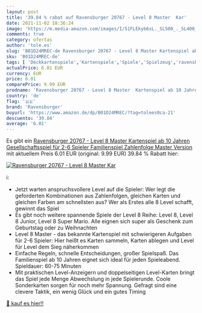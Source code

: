 ```yaml
---
layout: post
title: '39.84 % rabat auf Ravensburger 20767 - Level 8 Master  Kar'
date: 2021-11-02 18:36:24
image: 'https://m.media-amazon.com/images/I/51FLEkyb6sL._SL500_._SL400_.jpg'
comments: true
category: ofertas
author: 'tole.es'
slug: 'B01D24MREC-de Ravensburger 20767 - Level 8 Master Kartenspiel ab 10...'
sku: 'B01D24MREC-de'
tags: [ 'Deckkartenspiele','Kartenspiele','Spiele','Spielzeug','ravensburger', ]
actualPrice: 6.01 EUR
currency: EUR
price: 6.01
comparePrice: 9.99 EUR
prodname: 'Ravensburger 20767 - Level 8 Master  Kartenspiel ab 10 Jahren  Gesellschaftsspiel für 2-6 Spieler  Familienspiel  Zahlenfolge  Master Version'
country: 'de'
flag: '🇩🇪'
brand: 'Ravensburger'
buyurl: 'https://www.amazon.de/dp/B01D24MREC/?tag=tolees0ca-21'
descuento: '39.84'
average: '6.01'
---
```


Es gibt ein [Ravensburger 20767 - Level 8 Master  Kartenspiel ab 10 Jahren  Gesellschaftsspiel für 2-6 Spieler  Familienspiel  Zahlenfolge  Master Version](https://www.amazon.de/dp/B01D24MREC/?tag=tolees0ca-21) mit aktuellem Preis 6.01 EUR (original: 9.99 EUR) 39.84 % Rabatt hier:

[![Ravensburger 20767 - Level 8 Master  Kar](https://m.media-amazon.com/images/I/51FLEkyb6sL._SL500_._SL400_.jpg)](https://www.amazon.de/dp/B01D24MREC/?tag=tolees0ca-21)

ℹ️:

- Jetzt warten anspruchsvollere Level auf die Spieler: Wer legt die geforderten Kombinationen aus Zahlenfolgen, gleichen Karten und gleichen Farben am schnellsten aus? Wer als Erstes alle 8 Level schafft, gewinnt das Spiel
- Es gibt noch weitere spannende Spiele der Level 8 Reihe: Level 8, Level 8 Junior, Level 8 Super Mario. Alle eignen sich super als Geschenk zum Geburtstag oder zu Weihnachten
- Level 8 Master - das bekannte Kartenspiel mit schwierigeren Aufgaben für 2-6 Spieler: Hier heißt es Karten sammeln, Karten ablegen und Level für Level dem Sieg näherkommen
- Einfache Regeln, schnelle Entscheidungen, großer Spielspaß. Das Familienspiel ab 10 Jahren eignet sich ideal für jeden Spieleabend. Spieldauer: 60-75 Minuten
- Mit praktischen Level-Anzeigern und doppelseitigen Level-Karten bringt das Spiel jede Menge Abwechslung in jede Spielerunde. Coole Sonderkarten sorgen für noch mehr Spannung. Gefragt sind eine clevere Taktik, ein wenig Glück und ein gutes Timing

[🛒 kauf es hier!!](https://www.amazon.de/dp/B01D24MREC/?tag=tolees0ca-21)
